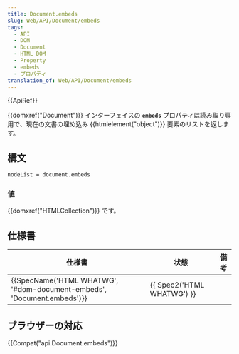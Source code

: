 ```yaml
---
title: Document.embeds
slug: Web/API/Document/embeds
tags:
  - API
  - DOM
  - Document
  - HTML DOM
  - Property
  - embeds
  - プロパティ
translation_of: Web/API/Document/embeds
---
```

{{ApiRef}}

{{domxref("Document")}} インターフェイスの **`embeds`** プロパティは読み取り専用で、現在の文書の埋め込み {{htmlelement("object")}} 要素のリストを返します。

## 構文

```
nodeList = document.embeds
```

### 値

{{domxref("HTMLCollection")}} です。

## 仕様書

| 仕様書                                                                                       | 状態                                 | 備考 |
| -------------------------------------------------------------------------------------------- | ------------------------------------ | ---- |
| {{SpecName('HTML WHATWG', '#dom-document-embeds', 'Document.embeds')}} | {{ Spec2('HTML WHATWG') }} |      |

## ブラウザーの対応

{{Compat("api.Document.embeds")}}
